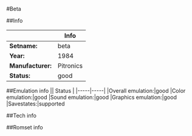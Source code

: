 #Beta

##Info

||Info|
|-----|-----|
|**Setname:**|beta
|**Year:**|1984
|**Manufacturer:**|Pitronics
|**Status:**|good

##Emulation info
|| Status |
|-----|-----|
|Overall emulation:|good
|Color emulation:|good
|Sound emulation:|good
|Graphics emulation:|good
|Savestates:|supported

##Tech info

##Romset info

<!--- START OF EDITED COMMENT DO NOT TOUCH TEXT ABOVE-->

